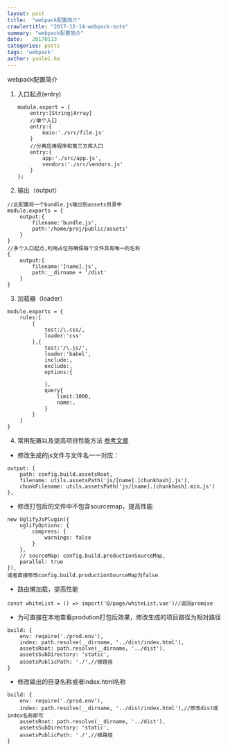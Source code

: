 ```yaml
---
layout: post
title:  "webpack配置简介"
crawlertitle: "2017-12-14-webpack-note"
summary: "webpack配置简介"
date:   20170113
categories: posts
tags: 'webpack'
author: yunlei.ke
---
```

webpack配置简介

1. 入口起点(entry)  
    ```
    module.export = {
        entry:[String|Array]
        //单个入口
        entry:{ 
            main:'./src/file.js'
        }
        //分离应用程序和第三方库入口
        entry:{
            app:'./src/app.js',
            vendors:'./src/vendors.js'
        } 
    };

    ```
2. 输出（output） 
```
//此配置将一个bundle.js输出到assets目录中
module.exports = {
    output:{
        filename:'bundle.js',
        path:'/home/proj/public/assets'
    }
}
//多个入口起点,利用占位符确保每个文件具有唯一的名称
{
    output:{
        filename:'[name].js',
        path:__dirname + '/dist'
    }
}
```
3. 加载器（loader）  
```
module.exports = {
    rules:[
        {
            test:/\.css/,
            loader:'css'
        },{
            test:'/\.js/',
            loader:'babel',
            include:,
            exclude:,
            options:{
                
            },
            query{
                limit:1000,
                name:,
            }
        }
    ]
}
```
4. 常用配置以及提高项目性能方法 [参考文章](https://segmentfault.com/a/1190000008644830)
- 修改生成的js文件与文件名一一对应：
```
output: {
    path: config.build.assetsRoot,
    filename: utils.assetsPath('js/[name].[chunkhash].js'),
    chunkFilename: utils.assetsPath('js/[name].[chunkhash].min.js')
},
```
- 修改打包后的文件中不包含sourcemap，提高性能
```
new UglifyJsPlugin({
    uglifyOptions: {
        compress: {
            warnings: false
        }
    },
    // sourceMap: config.build.productionSourceMap,
    parallel: true
}),
或者直接修改config.build.productionSourceMap为false
```
- 路由懒加载，提高性能
```
const whiteList = () => import('@/page/whiteList.vue')//返回promise
```
- 为可直接在本地查看prodution打包后效果，修改生成的项目路径为相对路径
```
build: {
    env: require('./prod.env'),
    index: path.resolve(__dirname, '../dist/index.html'),
    assetsRoot: path.resolve(__dirname, '../dist'),
    assetsSubDirectory: 'static',
    assetsPublicPath: './',//根路径
}
```
- 修改输出的目录名称或者index.html名称
```
build: {
    env: require('./prod.env'),
    index: path.resolve(__dirname, '../dist/index.html'),//修改dist或index名称即可
    assetsRoot: path.resolve(__dirname, '../dist'),
    assetsSubDirectory: 'static',
    assetsPublicPath: './',//根路径
}
```